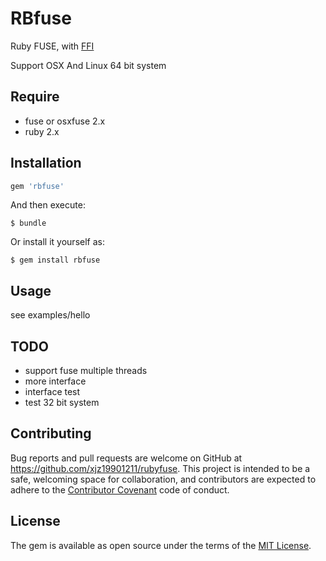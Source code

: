 # RBfuse

Ruby FUSE, with [FFI](https://github.com/ffi/ffi)

Support OSX And Linux 64 bit system

## Require  

* fuse or osxfuse 2.x
* ruby 2.x

## Installation


```ruby
gem 'rbfuse'
```

And then execute:

    $ bundle

Or install it yourself as:

    $ gem install rbfuse

## Usage

see examples/hello

## TODO

* support fuse multiple threads
* more interface
* interface test
* test 32 bit system

## Contributing

Bug reports and pull requests are welcome on GitHub at https://github.com/xjz19901211/rubyfuse. This project is intended to be a safe, welcoming space for collaboration, and contributors are expected to adhere to the [Contributor Covenant](contributor-covenant.org) code of conduct.


## License

The gem is available as open source under the terms of the [MIT License](http://opensource.org/licenses/MIT).

